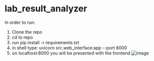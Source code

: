 # lab_result_analyzer
In order to run:
1) Clone the repo
2) cd to repo
3) run pip install -r requirements.txt
3) in shell type: uvicorn src.web_interface:app --port 8000
4) on localhost:8000 you will be presented with the frontend
![image](https://github.com/user-attachments/assets/bcde6b21-a07c-4817-8d89-6116b54ea21b)
